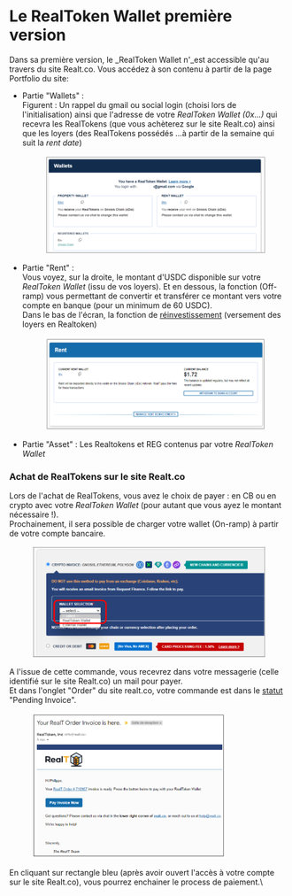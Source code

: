 # Le RealToken Wallet première version

Dans sa première version, le _RealToken Wallet n'_est accessible qu'au travers du site Realt.co. Vous accédez à son contenu à partir de la page Portfolio du site:&#x20;

*   Partie "Wallets" : \
    Figurent : Un rappel du gmail ou social login (choisi lors de l'initialisation) ainsi que l'adresse de votre _RealToken Wallet (0x...)_ qui recevra les RealTokens (que vous achèterez sur le site Realt.co) ainsi que les loyers (des RealTokens possédés ...à partir de la semaine qui suit la _rent date_)&#x20;

    <figure><img src="../../.gitbook/assets/image (289).png" alt="" width="563"><figcaption></figcaption></figure>
*   Partie "Rent" : \
    Vous voyez, sur la droite, le montant d'USDC disponible sur votre _RealToken Wallet_ (issu de vos loyers). Et en dessous, la fonction (Off-ramp) vous permettant de convertir et transférer ce montant vers votre compte en banque (pour un minimum de 60 USDC).\
    Dans le bas de l'écran, la fonction de [réinvestissement](../maison-de-reinvestissement.md) (versement des loyers en Realtoken)

    <figure><img src="../../.gitbook/assets/image (290).png" alt="" width="563"><figcaption></figcaption></figure>
* Partie "Asset" : Les Realtokens et REG contenus par votre _RealToken Wallet_

### Achat de RealTokens sur le site Realt.co

Lors de l'achat de RealTokens, vous avez le choix de payer : en CB ou en crypto avec votre _RealToken Wallet_ (pour autant que vous ayez le montant nécessaire !). \
Prochainement, il sera possible de charger votre wallet (On-ramp) à partir de votre compte bancaire.

<figure><img src="../../.gitbook/assets/image (293).png" alt="" width="563"><figcaption></figcaption></figure>

A l'issue de cette commande, vous recevrez dans votre messagerie (celle identifié sur le site Realt.co) un mail pour payer.\
Et dans l'onglet "Order" du site realt.co, votre commande est dans le [statut](../acheter-des-realtokens/statut-de-vos-commandes.md) "Pending Invoice".

<figure><img src="../../.gitbook/assets/image (294).png" alt="" width="352"><figcaption></figcaption></figure>

En cliquant sur rectangle bleu (après avoir ouvert l'accès à votre compte sur le site Realt.co), vous pourrez enchainer le process de paiement.\


&#x20;
